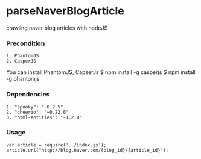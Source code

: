 # parseNaverBlogArticle
crawling naver blog articles with nodeJS

### Precondition
    1. PhantomJS
    2. CasperJS

You can install PhantomJS, CapserJs
    $ npm install -g casperjs
    $ npm install -g phantomjs

### Dependencies
    1. "spooky": "~0.2.5"
    2. "cheerio": "~0.22.0"
    3. "html-entities": "~1.2.0"


### Usage
    var article = require('../index.js');
    article.url("http://blog.naver.com/{blog_id}/{article_id}");
